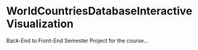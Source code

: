 # WorldCountriesDatabaseInteractiveVisualization
Back-End to Front-End 
Semester Project for the course...
